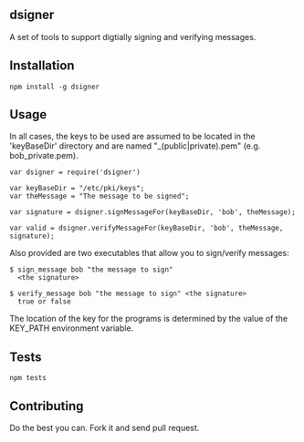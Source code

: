 dsigner
-------

A set of tools to support digtially signing and verifying messages.

## Installation

    npm install -g dsigner 

## Usage

In all cases, the keys to be used are assumed to be located in the 'keyBaseDir' 
directory and are named "<name>_(public|private).pem" (e.g. bob_private.pem).

    var dsigner = require('dsigner')

    var keyBaseDir = "/etc/pki/keys";
    var theMessage = "The message to be signed";

    var signature = dsigner.signMessageFor(keyBaseDir, 'bob', theMessage);

    var valid = dsigner.verifyMessageFor(keyBaseDir, 'bob', theMessage, signature);

Also provided are two executables that allow you to sign/verify messages:

    $ sign_message bob "the message to sign"
      <the signature>

    $ verify_message bob "the message to sign" <the signature>
      true or false

The location of the key for the programs is determined by the value of the KEY_PATH
environment variable.

## Tests

    npm tests

## Contributing

Do the best you can. Fork it and send pull request.
